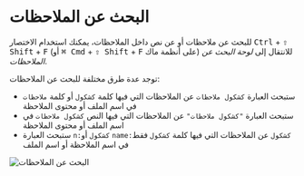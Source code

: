 # البحث عن الملاحظات

للبحث عن ملاحظات أو عن نص داخل الملاحظات، يمكنك استخدام الاختصار <kbd>Ctrl</kbd> + <kbd>⇧ Shift</kbd> + <kbd>F</kbd> (أو <kbd>⌘ Cmd</kbd> + <kbd>⇧ Shift</kbd> + <kbd>F</kbd> على أنظمة ماك) للانتقال إلى *لوحة البحث عن الملاحظات*.

توجد عدة طرق مختلفة للبحث عن الملاحظات:

- ستبحث العبارة `كشكول ملاحظات` عن الملاحظات التي فيها كلمة `كشكول` أو كلمة `ملاحظات` في اسم الملف أو محتوى الملاحظة
- ستبحث العبارة `"كشكول ملاحظات"` عن الملاحظات التي فيها النص `كشكول ملاحظات` في اسم الملف أو محتوى الملاحظة
- ستبحث العبارة `n:كشكول` أو `name:كشكول` عن الملاحظات التي فيها كلمة `كشكول` فقط في اسم الملاحظة أو اسم الملف

![البحث عن الملاحظات](/img/searching.png)
